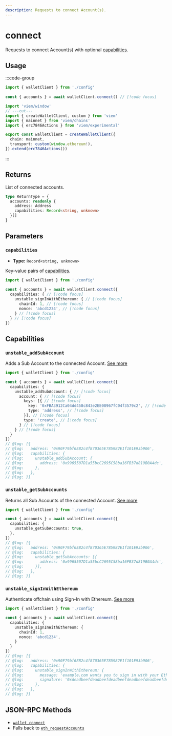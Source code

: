 ```yaml
---
description: Requests to connect Account(s).
---
```


# connect

Requests to connect Account(s) with optional [capabilities](#capabilities).

## Usage

:::code-group

```ts twoslash [example.ts]
import { walletClient } from './config'
 
const { accounts } = await walletClient.connect() // [!code focus]
```

```ts twoslash [config.ts] filename="config.ts"
import 'viem/window'
// ---cut---
import { createWalletClient, custom } from 'viem'
import { mainnet } from 'viem/chains'
import { erc7846Actions } from 'viem/experimental'

export const walletClient = createWalletClient({
  chain: mainnet,
  transport: custom(window.ethereum!),
}).extend(erc7846Actions())
```

:::

## Returns

List of connected accounts.

```ts
type ReturnType = {
  accounts: readonly {
    address: Address
    capabilities: Record<string, unknown>
  }[]
}
```

## Parameters

### `capabilities`

- **Type:** `Record<string, unknown>`

Key-value pairs of [capabilities](#capabilities).

```ts twoslash
import { walletClient } from './config'
 
const { accounts } = await walletClient.connect({
  capabilities: { // [!code focus]
    unstable_signInWithEthereum: { // [!code focus]
      chainId: 1, // [!code focus]
      nonce: 'abcd1234', // [!code focus]
    } // [!code focus]
  } // [!code focus]
})
```

## Capabilities

### `unstable_addSubAccount`

Adds a Sub Account to the connected Account. [See more](https://github.com/ethereum/ERCs/blob/4d3d641ee3c84750baf461b8dd71d27c424417a9/ERCS/erc-7895.md)

```ts twoslash
import { walletClient } from './config'

const { accounts } = await walletClient.connect({
  capabilities: {
    unstable_addSubAccount: { // [!code focus]
      account: { // [!code focus]
        keys: [{ // [!code focus]
          key: '0xFBA3912Ca04dd458c843e2EE08967fC04f3579c2', // [!code focus]
          type: 'address', // [!code focus]
        }], // [!code focus]
        type: 'create', // [!code focus]
      } // [!code focus]
    } // [!code focus]
  }
})
// @log: [{
// @log:   address: '0x90F79bf6EB2c4f870365E785982E1f101E93b906',
// @log:   capabilities: {
// @log:     unstable_addSubAccount: {
// @log:       address: '0x9965507D1a55bcC2695C58ba16FB37d819B0A4dc',
// @log:     },
// @log:   },
// @log: }]
```

### `unstable_getSubAccounts`

Returns all Sub Accounts of the connected Account. [See more](https://github.com/ethereum/ERCs/blob/4d3d641ee3c84750baf461b8dd71d27c424417a9/ERCS/erc-7895.md)

```ts twoslash
import { walletClient } from './config'

const { accounts } = await walletClient.connect({
  capabilities: {
    unstable_getSubAccounts: true,
  },
})
// @log: [{
// @log:   address: '0x90F79bf6EB2c4f870365E785982E1f101E93b906',
// @log:   capabilities: {
// @log:     unstable_getSubAccounts: [{
// @log:       address: '0x9965507D1a55bcC2695C58ba16FB37d819B0A4dc',
// @log:     }],
// @log:   },
// @log: }]
```


### `unstable_signInWithEthereum`

Authenticate offchain using Sign-In with Ethereum. [See more](https://github.com/ethereum/ERCs/blob/abd1c9f4eda2d6ad06ade0e3af314637a27d1ee7/ERCS/erc-7846.md#signinwithethereum)

```ts twoslash
import { walletClient } from './config'

const { accounts } = await walletClient.connect({
  capabilities: {
    unstable_signInWithEthereum: {
      chainId: 1,
      nonce: 'abcd1234',
    }
  }
})
// @log: [{
// @log:   address: '0x90F79bf6EB2c4f870365E785982E1f101E93b906',
// @log:   capabilities: {
// @log:     unstable_signInWithEthereum: {
// @log:       message: 'example.com wants you to sign in with your Ethereum account...',
// @log:       signature: '0xdeadbeefdeadbeefdeadbeefdeadbeefdeadbeefdeadbeefdeadbeefdeadbeef',
// @log:     },
// @log:   },
// @log: }]
```

## JSON-RPC Methods

- [`wallet_connect`](https://github.com/ethereum/ERCs/blob/abd1c9f4eda2d6ad06ade0e3af314637a27d1ee7/ERCS/erc-7846.md)
- Falls back to [`eth_requestAccounts`](https://eips.ethereum.org/EIPS/eip-1102)
